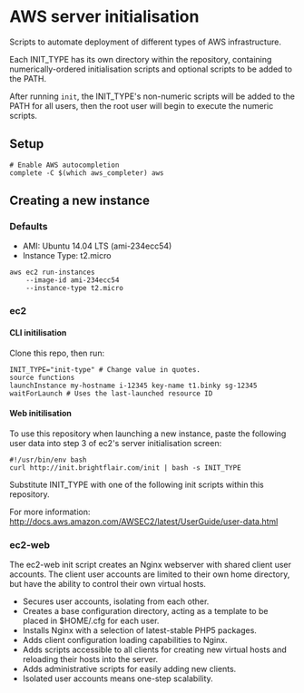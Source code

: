 # AWS server initialisation

Scripts to automate deployment of different types of AWS infrastructure.

Each INIT_TYPE has its own directory within the repository, containing numerically-ordered initialisation scripts and optional scripts to be added to the PATH.

After running `init`, the INIT_TYPE's non-numeric scripts will be added to the PATH for all users, then the root user will begin to execute the numeric scripts.

## Setup

```
# Enable AWS autocompletion
complete -C $(which aws_completer) aws
```

## Creating a new instance

### Defaults

* AMI: Ubuntu 14.04 LTS (ami-234ecc54)
* Instance Type: t2.micro

```
aws ec2 run-instances
    --image-id ami-234ecc54
    --instance-type t2.micro
```

### ec2

#### CLI initilisation

Clone this repo, then run:

```
INIT_TYPE="init-type" # Change value in quotes.
source functions
launchInstance my-hostname i-12345 key-name t1.binky sg-12345
waitForLaunch # Uses the last-launched resource ID
```

#### Web initilisation

To use this repository when launching a new instance, paste the following user data into step 3 of ec2's server initialisation screen:

```
#!/usr/bin/env bash
curl http://init.brightflair.com/init | bash -s INIT_TYPE
```

Substitute INIT_TYPE with one of the following init scripts within this repository.

For more information: http://docs.aws.amazon.com/AWSEC2/latest/UserGuide/user-data.html

### ec2-web

The ec2-web init script creates an Nginx webserver with shared client user accounts. The client user accounts are limited to their own home directory, but have the ability to control their own virtual hosts.

* Secures user accounts, isolating from each other.
* Creates a base configuration directory, acting as a template to be placed in $HOME/.cfg for each user.
* Installs Nginx with a selection of latest-stable PHP5 packages.
* Adds client configuration loading capabilities to Nginx.
* Adds scripts accessible to all clients for creating new virtual hosts and reloading their hosts into the server.
* Adds administrative scripts for easily adding new clients.
* Isolated user accounts means one-step scalability.
